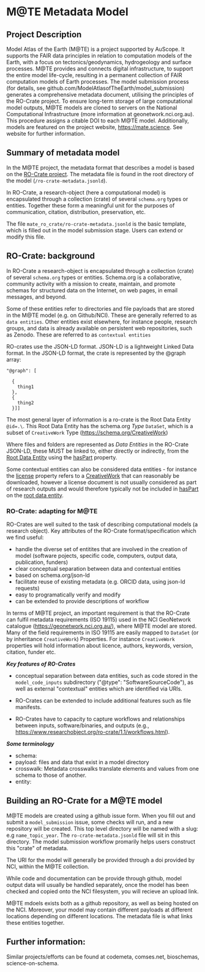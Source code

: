 # M@TE Metadata Model

## Project Description

Model Atlas of the Earth (M@TE) is a project supported by AuScope. It supports the FAIR data principles in relation to computation models of the Earth, with a focus on tectonics/geodynamics, hydrogeology and surface processes. M@TE provides and connects digital infrastructure, to support the entire model life-cycle, resulting in a permanent collection of FAIR computation models of Earth processes. The model submission process (for details, see github.com/ModelAtlasofTheEarth/model_submission) generates a comprehensive metadata  document, utilising the principles of the RO-Crate project. To ensure long-term storage of large computational model outputs, M@TE models are cloned to servers on the National Computational Infrastructure (more information at geonetwork.nci.org.au). This procedure assigns a citable  DOI to each M@TE model. Additionally,  models are featured on the project website,  https://mate.science. See website for further information. 

## Summary of metadata model

In the M@TE project, the metadata format that describes a model is based on the [RO-Crate project](https://www.researchobject.org/ro-crate/). The metadata file is found in the root directory of the model (`/ro-crate-metadata.jsonld`). 

In RO-Crate, a research-object (here a computational model) is encapsulated through a collection (crate) of several `schema.org` types or entities. Together these form a meaningful unit for the purposes of communication, citation, distribution, preservation, etc.

The file `mate_ro_crate/ro-crate-metadata.jsonld` is the basic template, which is filled out in the model submission stage. Users can extend or modify this file.

## RO-Crate: background 

In RO-Crate a research-object is encapsulated through a collection (crate) of several `schema.org` types or entities.  Schema.org is a collaborative, community activity with a mission to create, maintain, and promote schemas for structured data on the Internet, on web pages, in email messages, and beyond.

Some of these entities refer to directories and file payloads that are stored in the M@TE model (e.g. on Github/NCI). These are generally referred to as `data entities`. Other entities exist elsewhere, for instance people, research groups, and data is already available on persistent web repositories, such as Zenodo. These are referred to as `contextual entities` 

RO-crates use the JSON-LD format. JSON-LD is a lightweight Linked Data format. In the JSON-LD format, the crate is represented by the @graph array:

```
"@graph": [

  {
    thing1
  },
  {
    thing2
  }]]
```

The most general layer of information is a ro-crate is the Root Data Entity `@id=.\`. This Root Data Entity has the schema.org _Type_ `DataSet`, which is a subset of `CreativeWork` Type (https://schema.org/CreativeWork)

Where files and folders are represented as *Data Entities* in the RO-Crate JSON-LD, these MUST be linked to, either directly or indirectly, from the [Root Data Entity](https://www.researchobject.org/ro-crate/1.1/root-data-entity.html) using the [hasPart](http://schema.org/hasPart) property.

Some contextual entities can also be considered data entities - for instance the [license](https://www.researchobject.org/ro-crate/1.1/contextual-entities.html#licensing-access-control-and-copyright) property refers to a [CreativeWork](http://schema.org/CreativeWork) that can reasonably be downloaded, however a license document is not  usually considered as part of research outputs and would therefore  typically not be included in [hasPart](http://schema.org/hasPart) on the [root data entity](https://www.researchobject.org/ro-crate/1.1/root-data-entity.html).

### RO-Crate: adapting for M@TE

RO-Crates are well suited to the task of describing computational models (a research object). Key attributes of the RO-Crate format/specification which we find useful:

* handle the diverse set of entitites that are involved in the creation of model (software pojects, specific code, computers, output data, publication, funders) 
* clear conceptual separation between data and contextual entities
* based on schema.org/json-ld
* facilitate reuse of existing metadata (e.g. ORCID data, using json-ld requests)
* easy to programatically verify and modify
* can be extended to provide descriptions of workflow

In terms of M@TE project, an important requirement is that the RO-Crate can fulfil metadata requirements (ISO 19115) used in the NCI GeoNetwork catalogue (https://geonetwork.nci.org.au/), where M@TE model are stored. Many of the field requirements in ISO 19115 are easily mapped to  `DataSet` (or by inheritance `CreativeWork`) Properties. For instance `CreativeWork` properties will hold information about licence, authors, keywords, version, citation, funder etc.

___Key features of RO-Crates___

* conceptual separation between data entities, such as code stored in the ` model_code_inputs` subdirectory ("@type": "SoftwareSourceCode"), as well as external "contextual" entities which are identified via URIs.

* RO-Crates can be extended to include additional features such as file manifests.
* RO-Crates have to capacity to capture workflows and relationships between inputs, software/binaries, and outputs (e.g., https://www.researchobject.org/ro-crate/1.1/workflows.html). 

___Some terminology___

* schema:
* payload: files and data that exist in a model directory
* crosswalk: Metadata crosswalks translate elements and values from one schema to those of another. 
* entity:

## Building an RO-Crate for a M@TE model


M@TE models are created using a github issue form. When you fill out and submit a `model_submission` issue, some checks will run, and a new repository will be created. This top level directory will be named with a slug: e.g `name_topic_year`. The `ro-crate-metadata.jsonld` file will sit in this directory. The model submission workflow promarily helps users construct this "crate" of metadata.  

The URI for the model will generally be provided through a doi provided by NCI, within the M@TE collection.

While code and documentation can be provide through github, model output data will usually be handled separately, once the model has been checked and copied onto the NCI filesystem, you will recieve an upload link.

M@TE mdoels exists both as a github repository, as well as being hosted on the NCI. Moreover, your model may contain different payloads at different locations depending on different locations. The metadata file is what links these entities together.

## Further information:

Similar projects/efforts can be found at codemeta, comses.net, bioschemas, science-on-schema.


